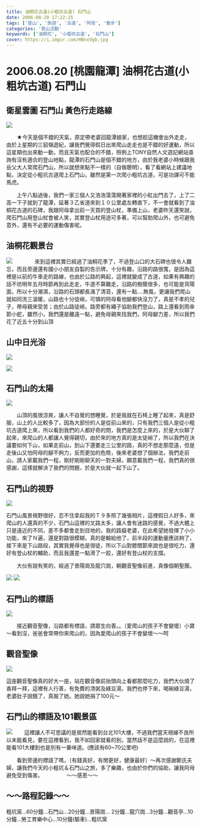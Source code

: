 ```yaml
---
title: 油桐花古道(小粗坑古道) 石門山
date: 2006-08-20 17:22:25
tags: ['登山', '旅遊', '古道', '阿母', '散步'] 
categories: '登山活動'
keywords: ['油桐花', '小粗坑古道', '石門山']
cover: https://i.imgur.com/HBnxVgb.jpg
---
```


# 2006.08.20 [桃園龍潭] 油桐花古道(小粗坑古道) 石門山

## 衛星雲圖 石門山 黃色行走路線
![](https://i.imgur.com/z0qwW4z.jpg)

　　★今天是個不錯的天氣，原定帶老婆回龍潭娘家，也想趁這機會出外走走，由於上星期的三貂嶺遊紀，讓我們覺得假日出來爬山走走也是不錯的好運動，所以這星期也出來動一動，而且天氣也配合的不錯，照例上TONY自然人文遊記網站查詢有沒有適合的登山地點，龍潭的石門山是個不錯的地方，由於我老婆小時候跟我岳父大人常爬石門山，所以就想來點不一樣的（自做聰明），看了看網站上建議地點，決定從小粗坑古道爬上石門山，雖然是第一次爬小粗坑古道，可是功課可不能馬虎。

　　上午八點過後，我們一家三個人又浩浩蕩蕩開著家裡的小紅出門去了，上了二高一下子就到了龍潭，延著３乙省道來到１０公里處左轉直下，不一會就看到了油桐花古道的石碑，我跟阿母拿出前一天買的登山杖，準備上山，老婆昨天還笑說，爬石門山用登山杖會被人笑，其實登山杖用途可多著，可以幫助爬山外，也可避免意外，還有不必要的運動傷害呢。

## 油桐花觀景台
![](https://i.imgur.com/HBnxVgb.jpg)　　
　　來到這裡其實已經過了油桐花季了，不過登山口的大石碑也很令人難忘，而且旁邊還有國小小朋友自製的告示牌，十分有趣，沿路的路很寬，是因為這裡是以前的牛車走的路線，也由於公路的興起，這裡就變成了古道，如果有興趣的話不坊明年五月時節再到此走走，牛道不算難走，沿路的樹蔭很多，也可能是背陽面，所以十分潮濕，沿路的石頭都長滿了清苔，還有一點....無風，更讓我們爬山就如同洗三溫暖，山路也十分徒峭，可憐的阿母看他腳都快沒力了，真是不孝的兒子，帶母親來受苦；由於山路徒峭，路旁都有繩子協助我們登山，路上還看到雨傘節小蛇，雖然小，我們還是離遠一點，避免母親來找我們，阿母腳力差，所以我們花了近五十分到山頂

## 山中日光浴
![](https://i.imgur.com/7jAHzfT.jpg)

![](https://i.imgur.com/P393D0i.jpg)

## 石門山的太陽
 ![](https://i.imgur.com/mOBfqaC.jpg)

　　山頂的風很涼爽，讓人不自覺的想睡覺，於是我就在石椅上睡了起來，真是舒服，山上的人比較多了，因為大部份的人是從前山來的，只有我們三個人是從小粗坑古道爬上來，所以看到我們的人都好奇的問，我們是怎麼上來的，於是大伙聊了起來，來爬山的人都讓人覺得親切，由於來的地方真的是太徒峭了，所以我們在決議要如何下山，如果走前山，到山下還要走三公里的路，真的不想走那麼遠，但是走後山又怕阿母的腳不夠力，反而更加的危險，後來老婆想了個辦法，我們走前山，請人家載我們一程，剛好剛剛聊天的一對夫婦，願意載我們一程，我們真的很感謝，這樣就解決了我們的問題，於是大伙就一起下山了。

## 石門山的視野
![](https://i.imgur.com/TsZL112.jpg)

石門山風景視野很好，忍不住拿起我的Ｔ９多照了幾張相片，這裡假日人好多，來爬山的人還真的不少，石門山這裡的叉路太多，讓人會有迷路的感覺，不過大體上只是遠近的不同，差不多都會走到目地的，我的路癡老婆，在此希望她發揮了小小功能，來了Ｎ遍，還是對路很模糊，真的是輸給他了，前半段的運動量應該夠了，接下來是下山路段，其實我覺得也是很徒，所以下山對膝關節來說也是很吃力，還好有登山杖的輔助，而且我還差一點滑了一跤，還好有登山杖的支撐。

　　大伙有說有笑的，經過了景陽崗及龍穴崗，朝觀音聖像前進，真像個朝聖團。

![](https://i.imgur.com/lSBv7KX.jpg)
![](https://i.imgur.com/trpmQ24.jpg)

## 石門山的標語
![](https://i.imgur.com/3HI4XQ4.jpg)

　　接近觀音聖像，沿路都有標語，請眾生向善。。〔愛爬山的孩子不會變壞〕小寶～看到沒，爸爸會常帶你來爬山的，因為愛爬山的孩子不會變壞～～呵

## 觀音聖像
![](https://i.imgur.com/MDmFoPZ.jpg)

這座觀音聖像真的好大一座，站在觀音像前抬頭向上看都那麼吃力，我們大伙燒了香拜一拜，這裡有人行善，有免費的清粥及綠豆湯，我們也停下來，喝碗綠豆湯，老婆肚子說餓了，真服了她。她說她捐了100元～

## 石門山的標語及101觀景區
![](https://i.imgur.com/TxQCD9v.jpg)
　　這裡讓人不可思議的是居然能看到台北101大樓，不過我們當天視線不良所以未能看見，要在這裡看到，我不如回家就看的到，當然話不是這麼說的，在這裡能看101大樓到也是別有一番味道。(應該有60~70公里吧)

　　看到旁邊的標語了嗎，〔有錢真好，有閒更好，健康最好〕～再次感謝鄭氏夫婦，讓我們今天的小粗坑＆石門山之旅，多了樂趣，也由於你們的協助，讓我阿母避免受到傷害。　　　　　～～感恩～～

## **～～路程記錄～～**


  <div class="note info flat">粗坑窯…60分鐘…石門山…20分鐘…景陽崗… 2分鐘…龍穴崗…3分鐘…觀音亭…10分鐘…勞工育樂中心…10分鐘(驅車)…粗坑窯</div>
